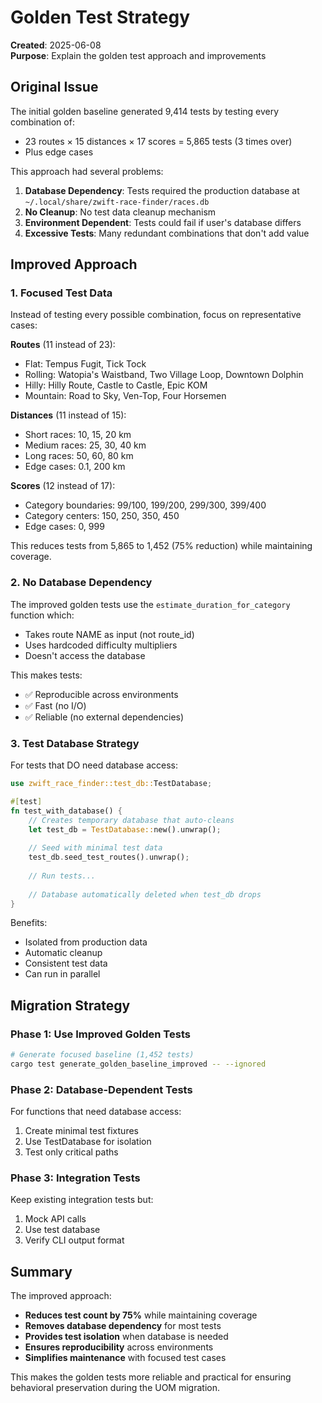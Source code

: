 # Golden Test Strategy

**Created**: 2025-06-08  
**Purpose**: Explain the golden test approach and improvements

## Original Issue

The initial golden baseline generated 9,414 tests by testing every combination of:
- 23 routes × 15 distances × 17 scores = 5,865 tests (3 times over)
- Plus edge cases

This approach had several problems:
1. **Database Dependency**: Tests required the production database at `~/.local/share/zwift-race-finder/races.db`
2. **No Cleanup**: No test data cleanup mechanism
3. **Environment Dependent**: Tests could fail if user's database differs
4. **Excessive Tests**: Many redundant combinations that don't add value

## Improved Approach

### 1. Focused Test Data

Instead of testing every possible combination, focus on representative cases:

**Routes** (11 instead of 23):
- Flat: Tempus Fugit, Tick Tock
- Rolling: Watopia's Waistband, Two Village Loop, Downtown Dolphin
- Hilly: Hilly Route, Castle to Castle, Epic KOM
- Mountain: Road to Sky, Ven-Top, Four Horsemen

**Distances** (11 instead of 15):
- Short races: 10, 15, 20 km
- Medium races: 25, 30, 40 km
- Long races: 50, 60, 80 km
- Edge cases: 0.1, 200 km

**Scores** (12 instead of 17):
- Category boundaries: 99/100, 199/200, 299/300, 399/400
- Category centers: 150, 250, 350, 450
- Edge cases: 0, 999

This reduces tests from 5,865 to 1,452 (75% reduction) while maintaining coverage.

### 2. No Database Dependency

The improved golden tests use the `estimate_duration_for_category` function which:
- Takes route NAME as input (not route_id)
- Uses hardcoded difficulty multipliers
- Doesn't access the database

This makes tests:
- ✅ Reproducible across environments
- ✅ Fast (no I/O)
- ✅ Reliable (no external dependencies)

### 3. Test Database Strategy

For tests that DO need database access:

```rust
use zwift_race_finder::test_db::TestDatabase;

#[test]
fn test_with_database() {
    // Creates temporary database that auto-cleans
    let test_db = TestDatabase::new().unwrap();
    
    // Seed with minimal test data
    test_db.seed_test_routes().unwrap();
    
    // Run tests...
    
    // Database automatically deleted when test_db drops
}
```

Benefits:
- Isolated from production data
- Automatic cleanup
- Consistent test data
- Can run in parallel

## Migration Strategy

### Phase 1: Use Improved Golden Tests
```bash
# Generate focused baseline (1,452 tests)
cargo test generate_golden_baseline_improved -- --ignored
```

### Phase 2: Database-Dependent Tests
For functions that need database access:
1. Create minimal test fixtures
2. Use TestDatabase for isolation
3. Test only critical paths

### Phase 3: Integration Tests
Keep existing integration tests but:
1. Mock API calls
2. Use test database
3. Verify CLI output format

## Summary

The improved approach:
- **Reduces test count by 75%** while maintaining coverage
- **Removes database dependency** for most tests
- **Provides test isolation** when database is needed
- **Ensures reproducibility** across environments
- **Simplifies maintenance** with focused test cases

This makes the golden tests more reliable and practical for ensuring behavioral preservation during the UOM migration.